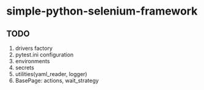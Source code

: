 # simple-python-selenium-framework

## TODO
1. drivers factory
2. pytest.ini configuration
3. environments
4. secrets
5. utilities(yaml_reader, logger)
6. BasePage: actions, wait_strategy
